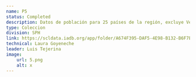 ```yaml
---
name: P5
status: Completed
description: Datos de población para 25 países de la región, excluye Venezuela, asignados a bloques de 1 segundo de arco y proporcionados en una combinación de archivos CSV y GeoTIFF optimizados para la nube. Estas estimaciones utilizas modelos de aprendizaje automático en imágenes de satélite de alta resolución de Digital Globe a nivel mundial y datos de censos. Estos datos fueron procesados de forma que los puntos de población identificados estén dentro de los límites de las capas administrativas.
type: Coleccion
division: SPH
link: https://scldata.iadb.org/app/folder/A674F395-DAF5-4E98-B132-B6F7E07ADC64
technical: Laura Goyeneche
leader: Luis Tejerina
image: 
    url: 5.png
    alt: x
---
```

    